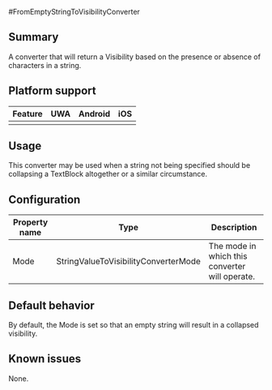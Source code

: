#FromEmptyStringToVisibilityConverter

## Summary
A converter that will return a Visibility based on the presence or absence of characters in a string.

## Platform support

| Feature                                     | UWA | Android | iOS |
| ------------------------------------------- |:---:|:-------:|:---:|
|                                             |     |         |     |

## Usage
This converter may be used when a string not being specified should be collapsing a TextBlock altogether or a similar circumstance.

## Configuration
| Property name | Type | Description |
| --- | --- | --- |
| Mode | StringValueToVisibilityConverterMode | The mode in which this converter will operate. |

## Default behavior
By default, the Mode is set so that an empty string will result in a collapsed visibility.

## Known issues

None.
